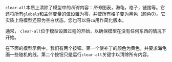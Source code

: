 ﻿`clear-all`本质上清除了模型中的*所有*内容：*所有*图表，海龟，格子，链接等。它还将所有`globals`和主体变量的值设置为零，并使所有格子变为黑色（颜色0）。它实质上将模型还原为空白状态。您也可以将`ca`用作简化版本。

通常， `clear-all`位于模型设置过程的开始，以确保模型在没有任何东西的情况下开始。

在下面的模型示例中，我们有两个按钮。第一个使补丁的颜色为黄色，并要求海龟画一些随机的线。第二个按钮只是运行`clear-all`关键字以清除所有内容。
